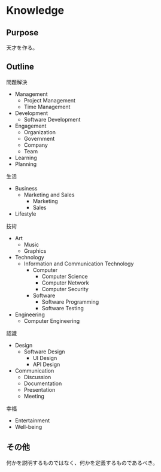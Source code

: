 # Knowledge

## Purpose

天才を作る。

## Outline

問題解決

-   Management
    -   Project Management
    -   Time Management
-   Development
    -   Software Development
-   Engagement
    -   Organization
    -   Government
    -   Company
    -   Team
-   Learning
-   Planning

生活

-   Business
    -   Marketing and Sales
        -   Marketing
        -   Sales
-   Lifestyle

技術

-   Art
    -   Music
    -   Graphics
-   Technology
    -   Information and Communication Technology
        -   Computer
            -   Computer Science
            -   Computer Network
            -   Computer Security
        -   Software
            -   Software Programming
            -   Software Testing
-   Engineering
    -   Computer Engineering

認識

-   Design
    -   Software Design
        -   UI Design
        -   API Design
-   Communication
    -   Discussion
    -   Documentation
    -   Presentation
    -   Meeting

幸福

-   Entertainment
-   Well-being

## その他

何かを説明するものではなく、何かを定義するものであるべき。
